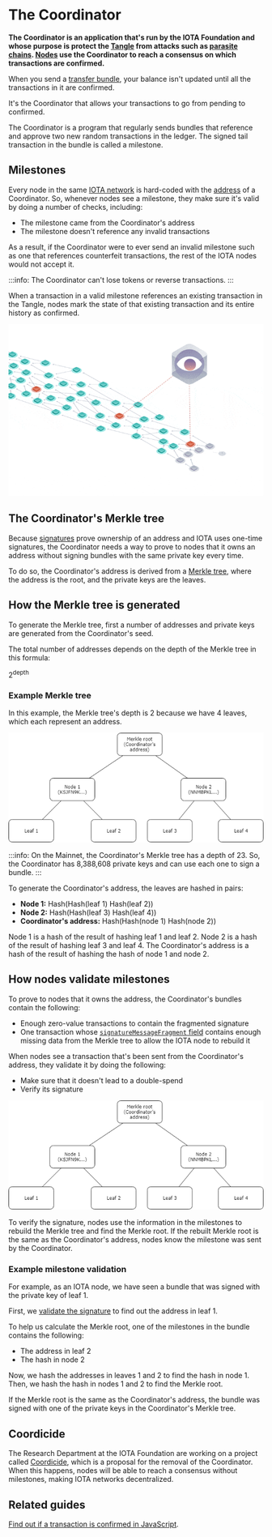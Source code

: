 # The Coordinator

**The Coordinator is an application that's run by the IOTA Foundation and whose purpose is protect the [Tangle](../network/the-tangle.md) from attacks such as [parasite chains](https://blog.iota.org/attack-analysis-the-simple-parasite-chain-42a34bfeaf23). [Nodes](../network/nodes.md) use the Coordinator to reach a consensus on which transactions are confirmed.**

When you send a [transfer bundle](../transactions/bundles.md#transfer-bundles), your balance isn't updated until all the transactions in it are confirmed.

It's the Coordinator that allows your transactions to go from pending to confirmed.

The Coordinator is a program that regularly sends bundles that reference and approve two new random transactions in the ledger. The signed tail transaction in the bundle is called a milestone.

## Milestones

Every node in the same [IOTA network](../network/iota-networks.md) is hard-coded with the [address](../clients/addresses.md) of a Coordinator. So, whenever nodes see a milestone, they make sure it's valid by doing a number of checks, including:

* The milestone came from the Coordinator's address
* The milestone doesn't reference any invalid transactions

As a result, if the Coordinator were to ever send an invalid milestone such as one that references counterfeit transactions, the rest of the IOTA nodes would not accept it.

:::info:
The Coordinator can't lose tokens or reverse transactions.
:::

When a transaction in a valid milestone references an existing transaction in the Tangle, nodes mark the state of that existing transaction and its entire history as confirmed.

![Milestones being attached to the Tangle](../images/milestones.gif)

## The Coordinator's Merkle tree

Because [signatures](../clients/signatures.md) prove ownership of an address and IOTA uses one-time signatures, the Coordinator needs a way to prove to nodes that it owns an address without signing bundles with the same private key every time.

To do so, the Coordinator's address is derived from a [Merkle tree](https://en.wikipedia.org/wiki/Merkle_tree), where the address is the root, and the private keys are the leaves.

## How the Merkle tree is generated

To generate the Merkle tree, first a number of addresses and private keys are generated from the Coordinator's seed.

The total number of addresses depends on the depth of the Merkle tree in this formula:

2<sup>depth</sup>

### Example Merkle tree

In this example, the Merkle tree's depth is 2 because we have 4 leaves, which each represent an address.

![Example Merkle tree](../images/merkle-tree-example.png) 

:::info:
On the Mainnet, the Coordinator's Merkle tree has a depth of 23. So, the Coordinator has 8,388,608 private keys and can use each one to sign a bundle.
:::

To generate the Coordinator's address, the leaves are hashed in pairs:

- **Node 1:** Hash(Hash(leaf 1) Hash(leaf 2))
- **Node 2:** Hash(Hash(leaf 3) Hash(leaf 4))
- **Coordinator's address:** Hash(Hash(node 1) Hash(node 2))

Node 1 is a hash of the result of hashing leaf 1 and leaf 2. Node 2 is a hash of the result of hashing leaf 3 and leaf 4. The Coordinator's address is a hash of the result of hashing the hash of node 1 and node 2.

## How nodes validate milestones

To prove to nodes that it owns the address, the Coordinator's bundles contain the following:

- Enough zero-value transactions to contain the fragmented signature
- One transaction whose [`signatureMessageFragment` field](../transactions/transactions.md#signatureMessageFragment) contains enough missing data from the Merkle tree to allow the IOTA node to rebuild it

When nodes see a transaction that's been sent from the Coordinator's address, they validate it by doing the following:

- Make sure that it doesn't lead to a double-spend
- Verify its signature

![Example Merkle tree](../images/merkle-tree-example.png)

To verify the signature, nodes use the information in the milestones to rebuild the Merkle tree and find the Merkle root. If the rebuilt Merkle root is the same as the Coordinator's address, nodes know the milestone was sent by the Coordinator.

### Example milestone validation

For example, as an IOTA node, we have seen a bundle that was signed with the private key of leaf 1.

First, we [validate the signature](../clients/signatures.md#how-nodes-validate-signatures) to find out the address in leaf 1.

To help us calculate the Merkle root, one of the milestones in the bundle contains the following:

- The address in leaf 2
- The hash in node 2

Now, we hash the addresses in leaves 1 and 2 to find the hash in node 1. Then, we hash the hash in nodes 1 and 2 to find the Merkle root.

If the Merkle root is the same as the Coordinator's address, the bundle was signed with one of the private keys in the Coordinator's Merkle tree.

## Coordicide

The Research Department at the IOTA Foundation are working on a project called [Coordicide](https://coordicide.iota.org/), which is a proposal for the removal of the Coordinator. When this happens, nodes will be able to reach a consensus without milestones, making IOTA networks decentralized.

## Related guides

[Find out if a transaction is confirmed in JavaScript](root://core/1.0/tutorials/js/check-transaction-confirmation.md).
